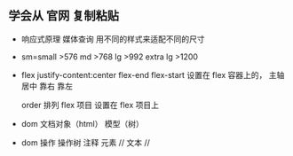 ##  学会从 官网  复制粘贴
- 响应式原理
  媒体查询  用不同的样式来适配不同的尺寸

- sm=small >576
  md >768
  lg >992
  extra lg  >1200



- flex 
   justify-content:center   flex-end  flex-start
   设置在 flex 容器上的， 主轴  居中  靠右  靠左

   order 排列 flex 项目   设置在  flex 项目上

- dom
 文档对象（html） 模型（树）
- dom 操作 操作树
 注释
 元素  //
 文本  //